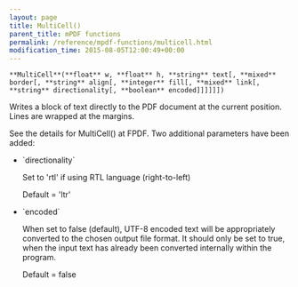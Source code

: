 ```yaml
---
layout: page
title: MultiCell()
parent_title: mPDF functions
permalink: /reference/mpdf-functions/multicell.html
modification_time: 2015-08-05T12:00:49+00:00
---
```


`**MultiCell**(**float** w, **float** h, **string** text[, **mixed** border[, **string** align[, **integer** fill[, **mixed** link[, **string** directionality[, **boolean** encoded]]]]]])`

Writes a block of text directly to the PDF document at the current position. Lines are wrapped at the margins.

See the details for MultiCell() at FPDF. Two additional parameters have been added:

<ul>
<li>`directionality`

Set to 'rtl' if using RTL language (right-to-left)

Default = 'ltr'</li>
<li>`encoded`

When set to false (default), UTF-8 encoded text will be appropriately converted to the chosen output file format. It should only be set to true, when the input text has already been converted internally within the program.

Default = false</li>
</ul>
